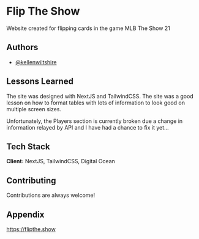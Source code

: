 
# Flip The Show

Website created for flipping cards in the game MLB The Show 21




## Authors

- [@kellenwiltshire](https://www.github.com/kellenwiltshire)

  
## Lessons Learned

The site was designed with NextJS and TailwindCSS. The site was a good lesson on how to format tables with lots of information to look good on multiple screen sizes.

Unfortunately, the Players section is currently broken due a change in information relayed by API and I have had a chance to fix it yet...
## Tech Stack

**Client:** NextJS, TailwindCSS, Digital Ocean


  
## Contributing

Contributions are always welcome!



  
## Appendix

https://flipthe.show

  
